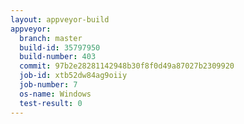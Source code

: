 ```yaml
---
layout: appveyor-build
appveyor:
  branch: master
  build-id: 35797950
  build-number: 403
  commit: 97b2e28281142948b30f8f0d49a87027b2309920
  job-id: xtb52dw84ag9oiiy
  job-number: 7
  os-name: Windows
  test-result: 0
---
```

